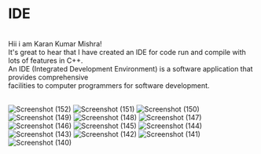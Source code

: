 # IDE
<br>
Hii i am  Karan Kumar Mishra!<br>
It's great to hear that I have created an IDE for code run and compile with lots of features in C++.<br> 
An IDE (Integrated Development Environment) is a software application that provides comprehensive<br>
facilities to computer programmers for software development.<br><br>

![Screenshot (152)](https://github.com/Karan-Kumar-Mishra/IDE/assets/93134411/dfa22047-2862-404a-9bf8-83780960a81a)
![Screenshot (151)](https://github.com/Karan-Kumar-Mishra/IDE/assets/93134411/eca733b1-974e-422a-bdca-4e93f5861bd5)
![Screenshot (150)](https://github.com/Karan-Kumar-Mishra/IDE/assets/93134411/55e01837-1686-4326-a427-92235d6c0231)
![Screenshot (149)](https://github.com/Karan-Kumar-Mishra/IDE/assets/93134411/ed54e269-c52d-481f-b86e-6f1f04318dce)
![Screenshot (148)](https://github.com/Karan-Kumar-Mishra/IDE/assets/93134411/d743d459-8f48-461b-a40d-20ae1ba6f5cc)
![Screenshot (147)](https://github.com/Karan-Kumar-Mishra/IDE/assets/93134411/05635563-f1a0-4066-9dd0-9835e728b99f)
![Screenshot (146)](https://github.com/Karan-Kumar-Mishra/IDE/assets/93134411/1810511a-d01d-4310-9537-a4fff262894f)
![Screenshot (145)](https://github.com/Karan-Kumar-Mishra/IDE/assets/93134411/2ec505d5-423d-42d4-88b4-953d2962f6db)
![Screenshot (144)](https://github.com/Karan-Kumar-Mishra/IDE/assets/93134411/a790f8bb-4ae0-47be-b6a4-3080940fb7e2)
![Screenshot (143)](https://github.com/Karan-Kumar-Mishra/IDE/assets/93134411/8c4be6d5-4b17-46df-bdf8-de50ef62fd6d)
![Screenshot (142)](https://github.com/Karan-Kumar-Mishra/IDE/assets/93134411/89d0ddad-92d8-4379-a0d1-ca3c60d00fb2)
![Screenshot (141)](https://github.com/Karan-Kumar-Mishra/IDE/assets/93134411/58aee260-1523-4e10-b319-4e0bc9eafd86)
![Screenshot (140)](https://github.com/Karan-Kumar-Mishra/IDE/assets/93134411/2c1ccb9f-5e5f-4b93-8f55-ea1445df32dc)
